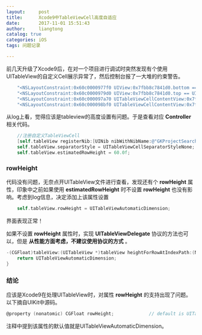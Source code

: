 ```yaml
---
layout:     post
title:      Xcode9中TableViewCell高度自适应
date:       2017-11-01 15:51:43
author:     liangtong
catalog: true
categories: iOS
tags: 问题记录

---
```




​        前几天升级了Xcode9后，在对一个项目进行调试时突然发现有个使用UITableView的自定义Cell展示异常了，然后控制台报了一大堆的约束警告。

```Objective-C
    "<NSLayoutConstraint:0x60c0000977f0 UIView:0x7fbb8c7841d0.bottom == UILabel:0x7fbb8c7870e0.bottom + 8>",
    "<NSLayoutConstraint:0x60c0000979d0 UIView:0x7fbb8c7841d0.top == UITableViewCellContentView:0x7fbb8c781b70.top>",
    "<NSLayoutConstraint:0x60c000097a70 UITableViewCellContentView:0x7fbb8c781b70.bottom == UIView:0x7fbb8c7841d0.bottom + 2>",
    "<NSLayoutConstraint:0x60c000098bf0 UITableViewCellContentView:0x7fbb8c781b70.height == 44>"
```

从log上看，觉得应该是tableview的高度设置有问题。于是查看对应 **Controller** 相关代码。

```Objective-C
    //注册自定义TableViewCell
    [self.tableView registerNib:[UINib nibWithNibName:@"GKProjectSearchHeaderFilterView" bundle:nil] forHeaderFooterViewReuseIdentifier:GKProjectSearchHeaderFilterViewIdentifier];
    self.tableView.separatorStyle = UITableViewCellSeparatorStyleNone;
    self.tableView.estimatedRowHeight = 60.0f;
```

### rowHeight

代码没有问题，无奈点开UITableView文件进行查看，发现还有个 **rowHeight** 属性，印象中之前如果使用 **estimatedRowHeight** 时不设置 **rowHeight** 也没有影响。考虑到log信息，决定添加上该属性设置

```Objective-C
    self.tableView.rowHeight = UITableViewAutomaticDimension;
```

界面表现正常！

如果不设置 **rowHeight** 属性时，实现 **UITableViewDelegate** 协议的方法也可以，但是 **从性能方面考虑，不建议使用协议的方式** 。

```Objective-C
-(CGFloat)tableView:(UITableView *)tableView heightForRowAtIndexPath:(NSIndexPath *)indexPath{
    return UITableViewAutomaticDimension;
}
```


### 结论

应该是Xcode9在处理UITableView时，对属性 **rowHeight** 的支持出现了问题。以下摘自UIKit中源码。

```Objective-C
@property (nonatomic) CGFloat rowHeight;             // default is UITableViewAutomaticDimension
```

注释中提到该属性的默认值就是UITableViewAutomaticDimension。



